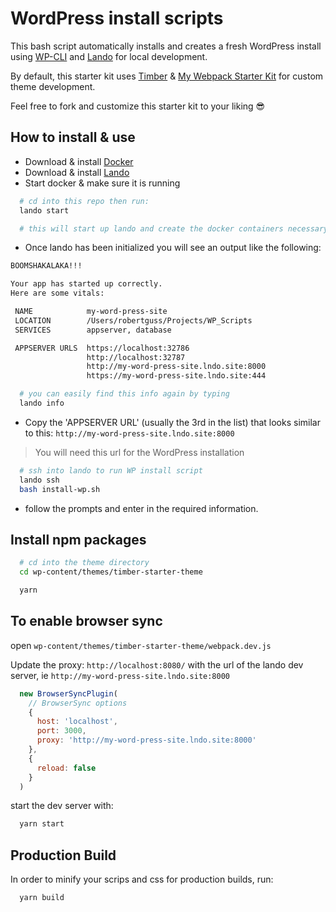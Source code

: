 # WordPress install scripts

This bash script automatically installs and creates a fresh WordPress install using [WP-CLI](https://make.wordpress.org/cli/handbook/) and [Lando](https://docs.devwithlando.io/) for local development.

By default, this starter kit uses [Timber](https://www.upstatement.com/timber/) & [My Webpack Starter Kit](https://github.com/robertguss/WordPress-Starter-Kit) for custom theme development.

Feel free to fork and customize this starter kit to your liking 😎

## How to install & use

- Download & install [Docker](https://docs.docker.com/install/)
- Download & install [Lando](https://docs.devwithlando.io/)
- Start docker & make sure it is running

```bash
  # cd into this repo then run:
  lando start

  # this will start up lando and create the docker containers necessary for WordPress
```

- Once lando has been initialized you will see an output like the following:

```bash
BOOMSHAKALAKA!!!

Your app has started up correctly.
Here are some vitals:

 NAME            my-word-press-site
 LOCATION        /Users/robertguss/Projects/WP_Scripts
 SERVICES        appserver, database

 APPSERVER URLS  https://localhost:32786
                 http://localhost:32787
                 http://my-word-press-site.lndo.site:8000
                 https://my-word-press-site.lndo.site:444
```

```bash
  # you can easily find this info again by typing
  lando info
```

- Copy the 'APPSERVER URL' (usually the 3rd in the list) that looks similar to this: `http://my-word-press-site.lndo.site:8000`

> You will need this url for the WordPress installation

```bash
  # ssh into lando to run WP install script
  lando ssh
  bash install-wp.sh
```

- follow the prompts and enter in the required information.

## Install npm packages

```bash
  # cd into the theme directory
  cd wp-content/themes/timber-starter-theme

  yarn
```

## To enable browser sync

open `wp-content/themes/timber-starter-theme/webpack.dev.js`

Update the proxy: `http://localhost:8080/` with the url of the lando dev server, ie `http://my-word-press-site.lndo.site:8000`

```javascript
  new BrowserSyncPlugin(
    // BrowserSync options
    {
      host: 'localhost',
      port: 3000,
      proxy: 'http://my-word-press-site.lndo.site:8000'
    },
    {
      reload: false
    }
  )
```

start the dev server with:

```bash
  yarn start
```

## Production Build

In order to minify your scrips and css for production builds, run:

```bash
  yarn build
```